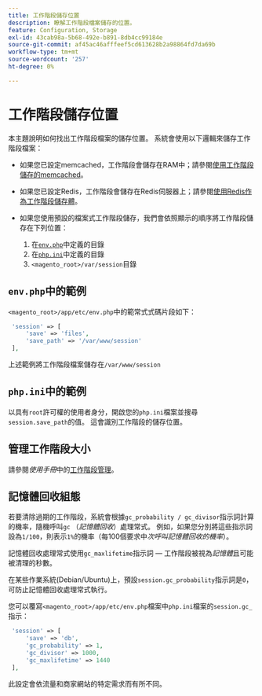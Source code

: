 ```yaml
---
title: 工作階段儲存位置
description: 瞭解工作階段檔案儲存的位置。
feature: Configuration, Storage
exl-id: 43cab98a-5b68-492e-b891-8db4cc99184e
source-git-commit: af45ac46afffeef5cd613628b2a98864fd7da69b
workflow-type: tm+mt
source-wordcount: '257'
ht-degree: 0%

---
```


# 工作階段儲存位置

本主題說明如何找出工作階段檔案的儲存位置。 系統會使用以下邏輯來儲存工作階段檔案：

- 如果您已設定memcached，工作階段會儲存在RAM中；請參閱[使用工作階段儲存的memcached](memcached.md)。
- 如果您已設定Redis，工作階段會儲存在Redis伺服器上；請參閱[使用Redis作為工作階段儲存體](../cache/redis-session.md)。
- 如果您使用預設的檔案式工作階段儲存，我們會依照顯示的順序將工作階段儲存在下列位置：

   1. 在[`env.php`](#example-in-envphp)中定義的目錄
   1. 在[`php.ini`](#example-in-phpini)中定義的目錄
   1. `<magento_root>/var/session`目錄

## `env.php`中的範例

`<magento_root>/app/etc/env.php`中的範常式式碼片段如下：

```php
 'session' => [
     'save' => 'files',
     'save_path' => '/var/www/session'
 ],
```

上述範例將工作階段檔案儲存在`/var/www/session`

## `php.ini`中的範例

以具有`root`許可權的使用者身分，開啟您的`php.ini`檔案並搜尋`session.save_path`的值。 這會識別工作階段的儲存位置。

## 管理工作階段大小

請參閱&#x200B;_使用手冊_&#x200B;中的[工作階段管理](https://docs.magento.com/user-guide/stores/security-session-management.html)。

## 記憶體回收組態

若要清除過期的工作階段，系統會根據`gc_probability / gc_divisor`指示詞計算的機率，隨機呼叫`gc` （_記憶體回收_）處理常式。 例如，如果您分別將這些指示詞設為`1/100`，則表示`1%`的機率（每100個要求中&#x200B;_次呼叫記憶體回收的機率_）。

記憶體回收處理常式使用`gc_maxlifetime`指示詞 — 工作階段被視為&#x200B;_記憶體_&#x200B;且可能被清理的秒數。

在某些作業系統(Debian/Ubuntu)上，預設`session.gc_probability`指示詞是`0`，可防止記憶體回收處理常式執行。

您可以覆寫`<magento_root>/app/etc/env.php`檔案中`php.ini`檔案的`session.gc_`指示：

```php
 'session' => [
     'save' => 'db',
     'gc_probability' => 1,
     'gc_divisor' => 1000,
     'gc_maxlifetime' => 1440
 ],
```

此設定會依流量和商家網站的特定需求而有所不同。
